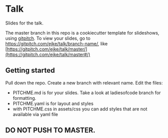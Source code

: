 # Talk
Slides for the talk.

The master branch in this repo is a cookiecutter template for slideshows, using [gitpitch](https://gitpitch.com/).
To view your slides, go to https://gitpitch.com/ejke/talk/branch-name/, like [https://gitpitch.com/ejke/talk/master/](https://gitpitch.com/ejke/talk/master#/)

## Getting started
Pull down the repo.
Create a new branch with relevant name.
Edit the files:
- PITCHME.md is for your slides. Take a look at ladiesofcode branch for formatting.
- PITCHME.yaml is for layout and styles
- with PITCHME.css in assets/css you can add styles that are not available via yaml file


## DO NOT PUSH TO MASTER.
